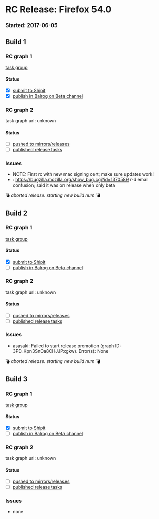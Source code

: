 # RC Release: Firefox 54.0

### Started: 2017-06-05

## Build 1

### RC graph 1
[task group](https://tools.taskcluster.net/push-inspector/#/BqoYe8UfRXGCH9DA_niFBA)

#### Status
- [x] [submit to Shipit](https://wiki.mozilla.org/Release:Release_Automation_on_Mercurial:Starting_a_Release#Submit_to_Ship_It)
- [x] [publish in Balrog on Beta channel](../how-tos/relpro.md#3-publish-release)

### RC graph 2
task graph url: unknown

#### Status
- [ ] [pushed to mirrors/releases](../how-tos/relpro.md#2-push-to-releases-dir-mirrors)
- [ ] [published release tasks](../how-tos/relpro.md#3-publish-release)

### Issues
- NOTE: First rc with new mac signing cert; make sure updates work!
- <asasaki>: https://bugzilla.mozilla.org/show_bug.cgi?id=1370589 r-d email confusion; said it was on release when only beta

:bomb: _aborted release. starting new build num_ :bomb:

## Build 2

### RC graph 1
[task group](https://tools.taskcluster.net/push-inspector/#/3PD_Kpn3SnOa8CHJJPxgkw)

#### Status
- [x] [submit to Shipit](https://wiki.mozilla.org/Release:Release_Automation_on_Mercurial:Starting_a_Release#Submit_to_Ship_It)
- [ ] [publish in Balrog on Beta channel](../how-tos/relpro.md#3-publish-release)

### RC graph 2
task graph url: unknown

#### Status
- [ ] [pushed to mirrors/releases](../how-tos/relpro.md#2-push-to-releases-dir-mirrors)
- [ ] [published release tasks](../how-tos/relpro.md#3-publish-release)

### Issues
- asasaki: Failed to start release promotion (graph ID: 3PD_Kpn3SnOa8CHJJPxgkw). Error(s): None

:bomb: _aborted release. starting new build num_ :bomb:

## Build 3

### RC graph 1
[task group](https://tools.taskcluster.net/push-inspector/#/7kRE2qbnSq2jM4h39BaBPQ)

#### Status
- [x] [submit to Shipit](https://wiki.mozilla.org/Release:Release_Automation_on_Mercurial:Starting_a_Release#Submit_to_Ship_It)
- [ ] [publish in Balrog on Beta channel](../how-tos/relpro.md#3-publish-release)

### RC graph 2
task graph url: unknown

#### Status
- [ ] [pushed to mirrors/releases](../how-tos/relpro.md#2-push-to-releases-dir-mirrors)
- [ ] [published release tasks](../how-tos/relpro.md#3-publish-release)

### Issues
- none


